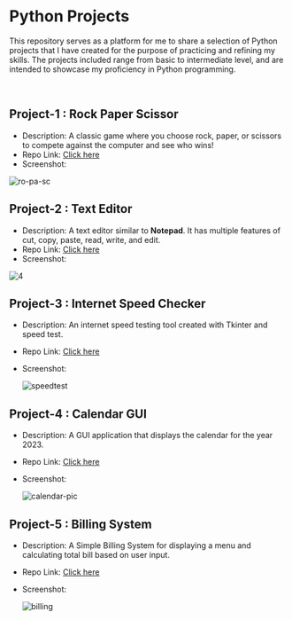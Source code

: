 # Python Projects

This repository serves as a platform for me to share a selection of Python projects that I have created for the purpose of practicing and refining my skills. The projects included range from basic to intermediate level, and are intended to showcase my proficiency in Python programming.

<br>

## Project-1 : Rock Paper Scissor

- Description: A classic game where you choose rock, paper, or scissors to compete against the computer and see who wins!
- Repo Link: [Click here](https://github.com/mk-manishkumar/python-projects/tree/Manish/rock-paper-scissor)
- Screenshot: 

![ro-pa-sc](https://github.com/mk-manishkumar/python-basic-projects/assets/102028645/c73fa11e-9c61-4c91-b875-88f69ed10e71)


## Project-2 : Text Editor

- Description: A text editor similar to **Notepad**. It has multiple features of cut, copy, paste, read, write, and edit.
- Repo Link: [Click here](https://github.com/mk-manishkumar/python-projects/tree/Manish/text-editor)
- Screenshot:

![4](https://github.com/mk-manishkumar/python-projects/assets/102028645/36be2f2b-02e8-4209-9eef-611f46fde3ee)

## Project-3 : Internet Speed Checker

- Description: An internet speed testing tool created with Tkinter and speed test.
- Repo Link: [Click here](https://github.com/mk-manishkumar/python-projects/tree/Manish/internet-speed-checker)
- Screenshot:

  ![speedtest](https://github.com/mk-manishkumar/python-projects/assets/102028645/a15718b3-5579-4a92-a184-6a5985c63b05)

## Project-4 : Calendar GUI

- Description: A GUI application that displays the calendar for the year 2023.
- Repo Link: [Click here](https://github.com/mk-manishkumar/python-projects/tree/Manish/Calendar)
- Screenshot:

  ![calendar-pic](https://github.com/mk-manishkumar/python-projects/assets/102028645/3d489697-e7a7-40c4-960a-67e0731085d7)


## Project-5 : Billing System

- Description: A Simple Billing System for displaying a menu and calculating total bill based on user input.
- Repo Link: [Click here](https://github.com/mk-manishkumar/python-projects/tree/Manish/billing-system)
- Screenshot:

  ![billing](https://github.com/mk-manishkumar/python-projects/assets/102028645/e24bca6f-b5bb-4c6f-a992-26311d0558c4)

